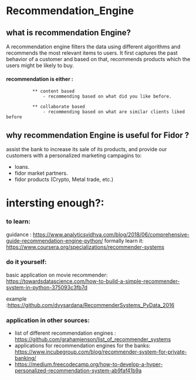 # Recommendation_Engine


## what is recommendation Engine? 
A recommendation engine filters the data using different algorithms and recommends the most relevant items to users. It first captures the past behavior of a customer and based on that, recommends products which the users might be likely to buy. 
 #### recommendation is either : 
              ** content based
                  - recommending based on what did you like before.
              
              ** collaborate based 
                  - recommending based on what are similar clients liked before

## why recommendation Engine is useful for Fidor ?
assist the bank to increase its sale of its products, and provide our customers with a personalized marketing campagins to:
 * loans.
 * fidor market partners.
 * fidor products (Crypto, Metal trade, etc.) 
 

 

# intersting enough?: 

### to learn: 
guidance : https://www.analyticsvidhya.com/blog/2018/06/comprehensive-guide-recommendation-engine-python/
formally learn it: https://www.coursera.org/specializations/recommender-systems

### do it yourself: 
basic application on movie recommender: https://towardsdatascience.com/how-to-build-a-simple-recommender-system-in-python-375093c3fb7d

example :https://github.com/dvysardana/RecommenderSystems_PyData_2016

### application in other sources: 


* list of different recommendation engines : https://github.com/grahamjenson/list_of_recommender_systems
* applications for recommendation engines for the banks:  https://www.incubegroup.com/blog/recommender-system-for-private-banking/
* https://medium.freecodecamp.org/how-to-develop-a-hyper-personalized-recommendation-system-ab9faf41b9a

